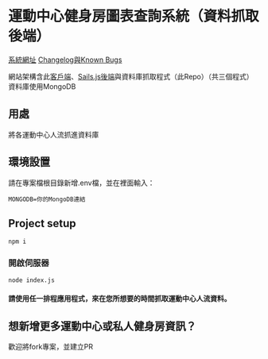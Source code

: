 # 運動中心健身房圖表查詢系統（資料抓取後端）

[系統網址](https://tonyyu.taipei/gym-stats)
[Changelog與Known Bugs](https://hackmd.io/@x9VPntxwQemm0h5ceTvAJw/rJrxViL0F)

網站架構含此[客戶端](https://github.com/tonyyu-taipei/TaiwanSportsCenter-Charts_CLIENT)、[Sails.js後端](https://github.com/tonyyu-taipei/TaiwanSportsCenter-Charts_SAILS-SERVER)與資料庫抓取程式（此Repo）（共三個程式）
資料庫使用MongoDB

## 用處
將各運動中心人流抓進資料庫

## 環境設置

請在專案檔根目錄新增.env檔，並在裡面輸入：
```
MONGODB=你的MongoDB連結
```


## Project setup
```
npm i
```

### 開啟伺服器
```
node index.js
```

#### 請使用任一排程應用程式，來在您所想要的時間抓取運動中心人流資料。

## 想新增更多運動中心或私人健身房資訊？

歡迎將fork專案，並建立PR
